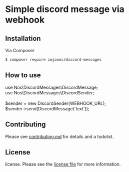 # Simple discord message via webhook

## Installation

Via Composer

``` bash
$ composer require imjonos/discord-messages
```

## How to use

use Nos\DiscordMessages\DiscordMessage; <br>
use Nos\DiscordMessages\DiscordSender; <br>
<br>
$sender = new DiscordSender(WEBHOOK_URL);<br>
$sender->send(DiscordMessage('text'));<br>

## Contributing

Please see [contributing.md](contributing.md) for details and a todolist.

## License

license. Please see the [license file](license.md) for more information.
